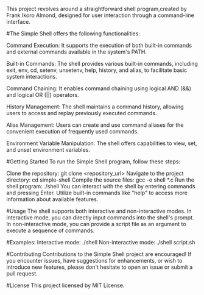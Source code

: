This project revolves around a straightforward shell program,created by Frank Ikoro Almond, designed for user interaction through a command-line interface.

#The Simple Shell offers the following functionalities:

Command Execution: It supports the execution of both built-in commands and external commands available in the system's PATH.

Built-in Commands: The shell provides various built-in commands, including exit, env, cd, setenv, unsetenv, help, history, and alias, to facilitate basic system interactions.

Command Chaining: It enables command chaining using logical AND (&&) and logical OR (||) operators.

History Management: The shell maintains a command history, allowing users to access and replay previously executed commands.

Alias Management: Users can create and use command aliases for the convenient execution of frequently used commands.

Environment Variable Manipulation: The shell offers capabilities to view, set, and unset environment variables.

#Getting Started
To run the Simple Shell program, follow these steps:

Clone the repository: git clone <repository_url>
Navigate to the project directory: cd simple-shell
Compile the source files: gcc -o shell *.c
Run the shell program: ./shell
You can interact with the shell by entering commands and pressing Enter. Utilize built-in commands like "help" to access more information about available features.

#Usage
The shell supports both interactive and non-interactive modes. In interactive mode, you can directly input commands into the shell's prompt. In non-interactive mode, you can provide a script file as an argument to execute a sequence of commands.

#Examples:
Interactive mode: ./shell
Non-interactive mode: ./shell script.sh

#Contributing
Contributions to the Simple Shell project are encouraged! If you encounter issues, have suggestions for enhancements, or wish to introduce new features, please don't hesitate to open an issue or submit a pull request.

#License
This project licensed by MIT License.
